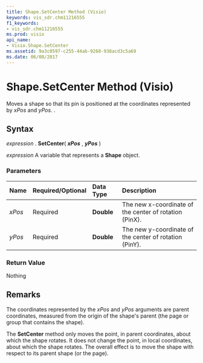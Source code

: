 ```yaml
---
title: Shape.SetCenter Method (Visio)
keywords: vis_sdr.chm11216555
f1_keywords:
- vis_sdr.chm11216555
ms.prod: visio
api_name:
- Visio.Shape.SetCenter
ms.assetid: 9a3c0597-c255-44ab-9268-938acd3c5a69
ms.date: 06/08/2017
---
```



# Shape.SetCenter Method (Visio)

Moves a shape so that its pin is positioned at the coordinates represented by  _xPos_ and _yPos_. .


## Syntax

 _expression_ . **SetCenter**( **_xPos_** , **_yPos_** )

 _expression_ A variable that represents a **Shape** object.


### Parameters



|**Name**|**Required/Optional**|**Data Type**|**Description**|
|:-----|:-----|:-----|:-----|
| _xPos_|Required| **Double**|The new x-coordinate of the center of rotation (PinX).|
| _yPos_|Required| **Double**|The new y-coordinate of the center of rotation (PinY).|

### Return Value

Nothing


## Remarks

The coordinates represented by the  _xPos_ and _yPos_ arguments are parent coordinates, measured from the origin of the shape's parent (the page or group that contains the shape).

The  **SetCenter** method only moves the point, in parent coordinates, about which the shape rotates. It does not change the point, in local coordinates, about which the shape rotates. The overall effect is to move the shape with respect to its parent shape (or the page).


